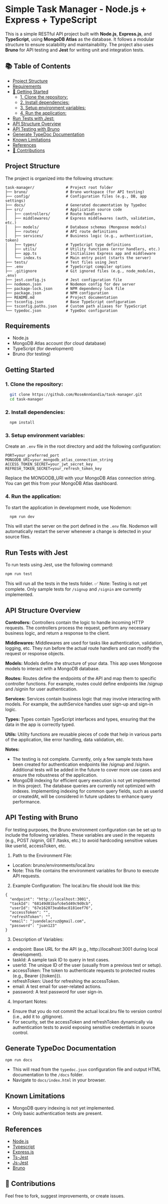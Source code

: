 # Simple Task Manager - Node.js + Express + TypeScript

This is a simple RESTful API project built with **Node.js**, **Express.js**, and **TypeScript**, using **MongoDB Atlas** as the database. It follows a modular structure to ensure scalability and maintainability. The project also uses **Bruno** for API testing and **Jest** for writing unit and integration tests.

## 📚 Table of Contents
- [Project Structure](#project-structure)
- [Requirements](#requirements)
- [🚀 Getting Started](#-getting-started)
  - [1. Clone the repository:](#1-clone-the-repository)
  - [2. Install dependencies:](#2-install-dependencies)
  - [3. Setup environment variables:](#3-setup-environment-variables)
  - [4. Run the application:](#4-run-the-application)
- [Run Tests with Jest:](#run-tests-with-jest)
- [API Structure Overview](#api-structure-overview)
- [API Testing with Bruno](#api-testing-with-bruno)
- [Generate TypeDoc Documentation](#generate-typedoc-documentation)
- [Known Limitations](#known-limitations)
- [References](#references)
- [🙌 Contributions](#-contributions)

## Project Structure

The project is organized into the following structure:

```
task-manager/              # Project root folder
├── bruno/                 # Bruno workspace (for API testing)
├── config/                # Configuration files (e.g., DB, app settings)
├── docs/                  # Generated documentation by TypeDoc
├── src/                   # Application source code
│   ├── controllers/       # Route handlers
│   ├── middlewares/       # Express middlewares (auth, validation, etc.)
│   ├── models/            # Database schemas (Mongoose models)
│   ├── routes/            # API route definitions
│   ├── services/          # Business logic (e.g., authentication, token)
│   ├── types/             # TypeScript type definitions
│   ├── utils/             # Utility functions (error handlers, etc.)
│   ├── app.ts             # Initializes Express app and middleware
│   └── index.ts           # Main entry point (starts the server)
├── tests/                 # Test files using Jest
├── .env                   # TypeScript compiler options
├── .gitignore             # Git ignored files (e.g., node_modules, .env)
├── jest.config.js         # Jest configuration file
├── nodemon.json           # Nodemon config for dev server
├── package-lock.json      # NPM dependency lock file
├── package.json           # NPM configuration
├── README.md              # Project documentation
├── tsconfig.json          # Base TypeScript configuration
├── tsconfig.paths.json    # Custom path aliases for TypeScript
└── typedoc.json           # TypeDoc configuration

```

## Requirements

- Node.js
- MongoDB Atlas account (for cloud database)
- TypeScript (for development)
- Bruno (for testing)
  
## Getting Started

### 1. Clone the repository:

```bash
  git clone https://github.com/RoseAnnGandia/task-manager.git
  cd task-manager
```
### 2. Install dependencies:
```bash
  npm install
```
### 3. Setup environment variables:
Create an `.env` file in the root directory and add the following configuration:
```
PORT=your_preferred_port
MONGODB_URI=your_mongodb_atlas_connection_string
ACCESS_TOKEN_SECRET=your_jwt_secret_key
REFRESH_TOKEN_SECRET=your_refresh_token_key
```
Replace the MONGODB_URI with your MongoDB Atlas connection string. You can get this from your MongoDB Atlas dashboard.

### 4. Run the application:
To start the application in development mode, use Nodemon:
```bash
  npm run dev
```
This will start the server on the port defined in the `.env` file. Nodemon will automatically restart the server whenever a change is detected in your source files.

## Run Tests with Jest
To run tests using Jest, use the following command:
```bash
npm run test
```
This will run all the tests in the tests folder.
✅ Note: Testing is not yet complete. Only sample tests for `/signup` and `/signin` are currently implemented.

## API Structure Overview
**Controllers:**
Controllers contain the logic to handle incoming HTTP requests. The controllers process the request, perform any necessary business logic, and return a response to the client.

**Middlewares:**
Middlewares are used for tasks like authentication, validation, logging, etc. They run before the actual route handlers and can modify the request or response objects.

**Models:**
Models define the structure of your data. This app uses Mongoose models to interact with a MongoDB database.

**Routes:**
Routes define the endpoints of the API and map them to specific controller functions. For example, routes could define endpoints like /signup and /signin for user authentication.

**Services:**
Services contain business logic that may involve interacting with models. For example, the authService handles user sign-up and sign-in logic.

**Types:**
Types contain TypeScript interfaces and types, ensuring that the data in the app is correctly typed.

**Utils:**
Utility functions are reusable pieces of code that help in various parts of the application, like error handling, data validation, etc.



**Notes:** 
- The testing is not complete. Currently, only a few sample tests have been created for authentication endpoints like /signup and /signin. Additional tests will be added in the future to cover more use cases and ensure the robustness of the application.
- MongoDB indexing for efficient query execution is not yet implemented in this project. The database queries are currently not optimized with indexes. Implementing indexing for common query fields, such as userId or createdAt, will be considered in future updates to enhance query performance.




## API Testing with Bruno
For testing purposes, the Bruno environment configuration can be set up to include the following variables. These variables are used in the requests (e.g., POST /signin, GET /tasks, etc.) to avoid hardcoding sensitive values like userId, accessToken, etc.

1. Path to the Environment File:
  - Location: bruno/environments/local.bru
  - Note: This file contains the environment variables for Bruno to execute API requests.

2. Example Configuration:
  The local.bru file should look like this:
```
{
  "endpoint": "http://localhost:3001",
  "taskId": "68149d01bafc6e5d49c9d0cb",
  "userId": "67e162073eab8ac8181eef76",
  "accessToken": "",
  "refreshToken": "",
  "email": "juandelacruz@gmail.com",
  "password": "juan123"
}
```
3. Description of Variables:
  - endpoint: Base URL for the API (e.g., http://localhost:3001 during local development).
  - taskId: A sample task ID to query in test cases.
  - userId: The unique ID of the user (usually from a previous test or setup).
  - accessToken: The token to authenticate requests to protected routes (e.g., Bearer {{token}}).
  - refreshToken: Used for refreshing the accessToken.
  - email: A test email for user-related actions.
  - password: A test password for user sign-in.
4. Important Notes:
  - Ensure that you do not commit the actual local.bru file to version control (i.e., add it to .gitignore).
  - For security, set the accessToken and refreshToken dynamically via authentication tests to avoid exposing sensitive credentials in source control.
  

## Generate TypeDoc Documentation
```bash
npm run docs
```
- This will read from the `typedoc.json` configuration file and output HTML documentation to the `/docs` folder.
- Navigate to `docs/index.html` in your browser.

## Known Limitations
- MongoDB query indexing is not yet implemented.
- Only basic authentication tests are present.

## References
- [Node.js](https://nodejs.org/en/about)
- [Typescript](https://www.typescriptlang.org/)
- [Express.js](https://www.typescriptlang.org/)
- [Ts-Jest](https://kulshekhar.github.io/ts-jest/docs/)
- [Js-Jest](https://jestjs.io/docs/getting-started)
- [Bruno](https://www.usebruno.com/)
  
## 🙌 Contributions
Feel free to fork, suggest improvements, or create issues.


